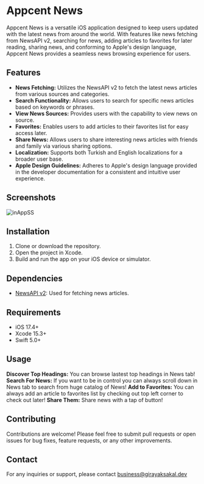 # Appcent News

Appcent News is a versatile iOS application designed to keep users updated with the latest news from around the world. With features like news fetching from NewsAPI v2, searching for news, adding articles to favorites for later reading, sharing news, and conforming to Apple's design language, Appcent News provides a seamless news browsing experience for users.

## Features

- **News Fetching:** Utilizes the NewsAPI v2 to fetch the latest news articles from various sources and categories.
- **Search Functionality:** Allows users to search for specific news articles based on keywords or phrases.
- **View News Sources:** Provides users with the capability to view news on source.
- **Favorites:** Enables users to add articles to their favorites list for easy access later.
- **Share News:** Allows users to share interesting news articles with friends and family via various sharing options.
- **Localization:** Supports both Turkish and English localizations for a broader user base.
- **Apple Design Guidelines:** Adheres to Apple's design language provided in the developer documentation for a consistent and intuitive user experience.

## Screenshots

![inAppSS](https://github.com/girayaksakal/appcentNews/assets/102882253/3aefa364-7250-4f77-bd38-b439749b5d0a)

## Installation

1. Clone or download the repository.
2. Open the project in Xcode.
3. Build and run the app on your iOS device or simulator.

## Dependencies

- [NewsAPI v2](https://newsapi.org): Used for fetching news articles.

## Requirements

- iOS 17.4+
- Xcode 15.3+
- Swift 5.0+

## Usage

**Discover Top Headings:** You can browse lastest top headings in News tab!
**Search For News:** If you want to be in control you can always scroll down in News tab to search from huge catalog of News!
**Add to Favorites:** You can always add an article to favorites list by checking out top left corner to check out later!
**Share Them:** Share news with a tap of button!

## Contributing

Contributions are welcome! Please feel free to submit pull requests or open issues for bug fixes, feature requests, or any other improvements.

## Contact

For any inquiries or support, please contact business@girayaksakal.dev

